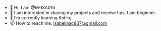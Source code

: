 - 👋 Hi, I am @M-ISA016
- 👀 I am interested in sharing my projects and receive tips. I am beginner.  
- 🌱 I’m currently learning Kotlin;
- 📫 How to reach me: Isabellaac837@gmail.com

<!---
M-ISA016/M-ISA016 is a ✨ special ✨ repository because its `README.md` (this file) appears on your GitHub profile.
You can click the Preview link to take a look at your changes.
--->
